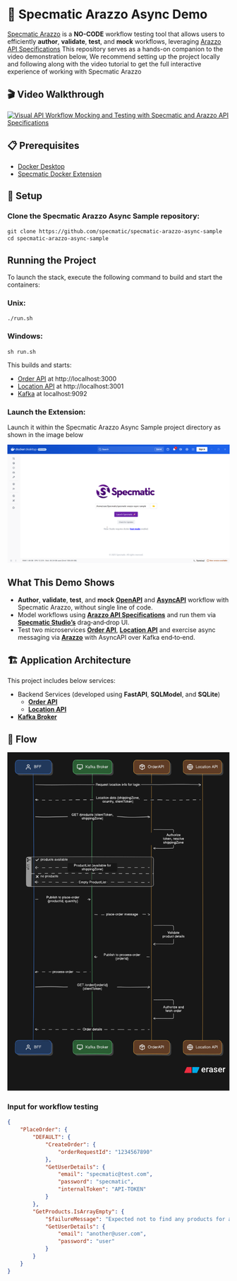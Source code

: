 # 🚀 Specmatic Arazzo Async Demo

[Specmatic Arazzo](https://hub.docker.com/extensions/specmatic/specmatic-docker-desktop-extension) is a **NO-CODE** workflow testing tool that allows users to efficiently **author**, **validate**, **test**, and **mock** workflows, leveraging [Arazzo API Specifications](https://spec.openapis.org/arazzo/latest.html)
This repository serves as a hands-on companion to the video demonstration below,
We recommend setting up the project locally and following along with the video tutorial to get the full interactive experience of working with Specmatic Arazzo

## 🎬 Video Walkthrough

[![Visual API Workflow Mocking and Testing with Specmatic and Arazzo API Specifications](https://img.youtube.com/vi/Lrud3holLQI/maxres1.jpg)](https://youtu.be/Lrud3holLQI)

## 📋 Prerequisites

- [Docker Desktop](https://www.docker.com/products/docker-desktop/)
- [Specmatic Docker Extension](https://hub.docker.com/extensions/specmatic/specmatic-docker-desktop-extension)

## 🔧 Setup

### Clone the Specmatic Arazzo Async Sample repository:
```shell
git clone https://github.com/specmatic/specmatic-arazzo-async-sample
cd specmatic-arazzo-async-sample
```

## Running the Project

To launch the stack, execute the following command to build and start the containers:
### Unix:
```shell
./run.sh
```
### Windows:
```shell
sh run.sh
```

This builds and starts:
- [Order API](./order_api) at http://localhost:3000
- [Location API](./location_api) at http://localhost:3001
- [Kafka](https://kafka.apache.org) at localhost:9092

### Launch the Extension:
Launch it within the Specmatic Arazzo Async Sample project directory as shown in the image below

![Specmatic Docker Extension](./assets/studio.png)

## What This Demo Shows

- **Author**, **validate**, **test**, and **mock** [**OpenAPI**](https://www.openapis.org/) and [**AsyncAPI**](https://www.asyncapi.com/) workflow with Specmatic Arazzo, without single line of code.
- Model workflows using [**Arazzo API Specifications**](https://spec.openapis.org/arazzo/latest.html) and run them via [**Specmatic Studio’s**]((https://hub.docker.com/extensions/specmatic/specmatic-docker-desktop-extension)) drag‑and‑drop UI.
- Test two microservices [**Order API**](./order_api), [**Location API**](./location_api) and exercise async messaging via [**Arazzo**](https://spec.openapis.org/arazzo/latest) with AsyncAPI over Kafka end‑to‑end.

## 🏗️ Application Architecture

This project includes below services:
- Backend Services (developed using **FastAPI**, **SQLModel**, and **SQLite**)
  - [**Order API**](./order_api)
  - [**Location API**](./location_api)
- [**Kafka Broker**](https://kafka.apache.org/)

## 📝 Flow

![Diagram](./assets/flow.svg)

### Input for workflow testing

```json
{
    "PlaceOrder": {
        "DEFAULT": {
            "CreateOrder": {
                "orderRequestId": "1234567890"
            },
            "GetUserDetails": {
                "email": "specmatic@test.com",
                "password": "specmatic",
                "internalToken": "API-TOKEN"
            }
        },
        "GetProducts.IsArrayEmpty": {
            "$failureMessage": "Expected not to find any products for another@user, as they belong to B Zone",
            "GetUserDetails": {
                "email": "another@user.com",
                "password": "user"
            }
        }
    }
}
```
